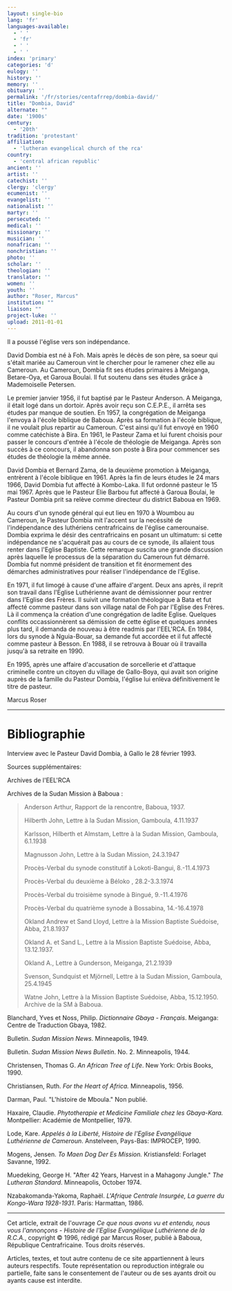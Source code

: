 ```yaml
---
layout: single-bio
lang: 'fr'
languages-available:
  - ' '
  - 'fr'
  - ' '
  - ' '
index: 'primary'
categories: 'd'
eulogy: ''
history: ''
memory: ''
obituary: ''
permalink: '/fr/stories/centafrrep/dombia-david/'
title: "Dombia, David"
alternate: ""
date: '1900s'
century:
  - '20th'
tradition: 'protestant'
affiliation:
  - 'lutheran evangelical church of the rca'
country:
  - 'central african republic'
ancient: ''
artist: ''
catechist: ''
clergy: 'clergy'
ecumenist: ''
evangelist: ''
nationalist: ''
martyr: ''
persecuted: ''
medical: ''
missionary: ''
musician: ''
nonafrican: ''
nonchristian: ''
photo: ''
scholar: ''
theologian: ''
translator: ''
women: ''
youth: ''
author: "Roser, Marcus"
institution: ""
liaison: ""
project-luke: ''
upload: 2011-01-01
---
```




Il a poussé l'&eacute;glise vers son indépendance.

David Dombia est né à Foh. Mais après le décès de son père, sa soeur qui s'était mariée au Cameroun vint le chercher pour le ramener chez elle au Cameroun.  Au Cameroun, Dombia fit ses études primaires à Meiganga, Betare-Oya, et Garoua Boulai. Il fut soutenu dans ses études grâce à Mademoiselle Petersen.

Le premier janvier 1956, il fut baptisé par le Pasteur Anderson. A Meiganga, il était logé dans un dortoir. Après avoir reçu son C.E.P.E., il arrêta ses études par manque de soutien. En 1957, la congrégation de Meiganga l'envoya à l'école biblique de Baboua. Après sa formation à l'école biblique, il ne voulait plus repartir au Cameroun. C'est ainsi qu'il fut envoyé en 1960 comme catéchiste à Bira. En 1961, le Pasteur Zama et lui furent choisis pour passer le concours d'entrée à l'école de théologie de Meiganga. Après son succès à ce concours, il abandonna son poste à Bira pour commencer ses études de théologie la même année.

David Dombia et Bernard Zama, de la deuxième promotion à Meiganga, entrèrent à l'école biblique en 1961. Après la fin de leurs études le 24 mars 1966, David Dombia fut affecté à Kombo-Laka. Il fut ordonné pasteur le 15 mai 1967. Après que le Pasteur Elie Barbou fut affecté à Garoua Boulai, le Pasteur Dombia prit sa relève comme directeur du district Baboua en 1969.

Au cours d'un synode général qui eut lieu en 1970 à Woumbou au Cameroun, le Pasteur Dombia mit l'accent sur la necéssité de l'indépendance des luthériens centrafricains de l'église camerounaise. Dombia exprima le désir des centrafricains en posant un ultimatum: si cette indépendance ne s'acquérait pas au cours de ce synode, ils allaient tous renter dans l'Eglise Baptiste. Cette remarque suscita une grande discussion après laquelle le processus de la séparation du Cameroun fut démarré. Dombia fut nommé président de transition et fit énormement des démarches administratives pour réaliser l'indépendance de l'Eglise.

En 1971, il fut limogé à cause d'une affaire d'argent. Deux ans après, il reprit son travail dans l'Eglise Luthérienne avant de démissionner pour rentrer dans l'Eglise des Frères. Il suivit une formation théologique à Bata et fut affecté comme pasteur dans son village natal de Foh par l'Eglise des Frères. Là il commença la création d'une congrégation de ladite Eglise. Quelques conflits occassionnèrent sa démission de cette église et quelques années plus tard, il demanda de nouveau à être readmis par l'EEL'RCA. En 1984, lors du synode à Nguia-Bouar, sa demande fut accordée et il fut affecté comme pasteur à Besson. En 1988, il se retrouva à Bouar où il travailla jusqu'à sa retraite en 1990.

En 1995, après une affaire d'accusation de sorcellerie et d'attaque criminelle contre un citoyen du village de Gallo-Boya, qui avait son origine auprès de la famille du Pasteur Dombia, l'église lui enlèva définitivement le titre de pasteur.

Marcus Roser

---

# Bibliographie

Interview avec le Pasteur David Dombia, &agrave; Gallo le 28 février 1993.

Sources suppl&eacute;mentaires:

Archives de l'EEL'RCA

Archives de la Sudan Mission à Baboua :

> Anderson Arthur, Rapport de la rencontre, Baboua, 1937.
>
> Hilberth John, Lettre à la Sudan Mission, Gamboula,  4.11.1937
>
> Karlsson, Hilberth et Almstam,  Lettre à la Sudan Mission, Gamboula,  6.1.1938
>
> Magnusson John, Lettre à la Sudan Mission, 24.3.1947
>
> Procès-Verbal du synode constitutif à Lokoti-Bangui, 8.-11.4.1973
>
> Procès-Verbal du deuxième à Béloko , 28.2-3.3.1974
>
> Procès-Verbal du troisième synode à Bingué, 9.-11.4.1976
>
> Procès-Verbal du quatrième synode à Bossabina, 14.-16.4.1978
>
> Okland Andrew et Sand Lloyd, Lettre à la Mission Baptiste Suédoise, Abba, 21.8.1937
>
> Okland A. et Sand L., Lettre à la Mission Baptiste Suédoise, Abba, 13.12.1937.
>
> Okland A., Lettre à Gunderson, Meiganga, 21.2.1939
>
> Svenson, Sundquist et Mjörnell, Lettre à la Sudan Mission, Gamboula, 25.4.1945
>
> Watne John, Lettre à la Mission Baptiste Suédoise, Abba, 15.12.1950. Archive de la SM à Baboua.

Blanchard, Yves et Noss, Philip. *Dictionnaire Gbaya - Français*. Meiganga: Centre de Traduction Gbaya, 1982.

Bulletin. *Sudan Mission News*. Minneapolis, 1949.

Bulletin. *Sudan Mission News Bulletin*. No. 2. Minneapolis, 1944.

Christensen, Thomas G. *An African Tree of Life*. New York: Orbis Books, 1990.

Christiansen, Ruth. *For the Heart of Africa.* Minneapolis, 1956.

Darman, Paul. "L'histoire de Mboula." Non publié.

Haxaire, Claudie. *Phytotherapie et Medicine Familiale chez les Gbaya-Kara.* Montpellier: Académie de Montpellier, 1979.

Lode, Kare. *Appelés à la Liberté, Histoire de l'Eglise Evangélique Luthérienne de Cameroun*. Anstelveen, Pays-Bas: IMPROCEP, 1990.

Mogens, Jensen. *To Maen Dog Der Es Mission.* Kristiansfeld: Forlaget Savanne, 1992.

Muedeking, George H. "After 42 Years, Harvest in a Mahagony Jungle." *The Lutheran Standard*. Minneapolis, October 1974.

Nzabakomanda-Yakoma, Raphaël. *L'Afrique Centrale Insurgée, La guerre du Kongo-Wara 1928-1931*. Paris: Harmattan, 1986.

---

Cet article, extrait de l'ouvrage *Ce que nous avons vu et entendu, nous vous l'annon&ccedil;ons - Histoire de l'Eglise Evangélique Luthérienne de la R.C.A.*, copyright &copy; 1996, r&eacute;dig&eacute; par Marcus Roser, publi&eacute; &agrave; Baboua, R&eacute;publique Centrafricaine. Tous droits r&eacute;serv&eacute;s.

Articles, textes, et tout autre contenu de ce site appartiennent à leurs auteurs respectifs. Toute représentation ou reproduction intégrale ou partielle, faite sans le consentement de l'auteur ou de ses ayants droit ou ayants cause est interdite.
